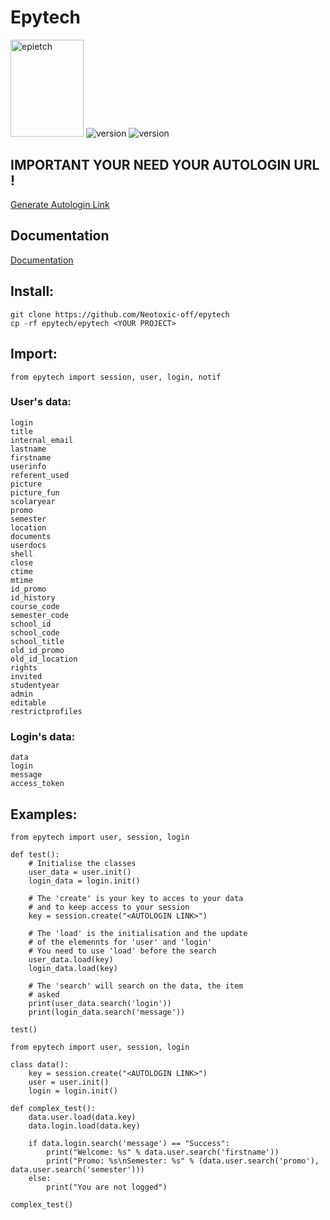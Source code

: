 # Epytech 

<p align = "left">
    <img alt = "epietch" width="117.05" height="155.35" src = "https://raw.githubusercontent.com/Neotoxic-off/epytech/master/images/epitech.png"/>
    <img alt = "version" src = "https://img.shields.io/badge/version-0.6-blue.svg"/>
    <img alt = "version" src = "https://img.shields.io/badge/python-3-blue.svg"/>
</p>

## IMPORTANT YOUR NEED YOUR AUTOLOGIN URL !
<a href = "https://intra.epitech.eu/admin/autolog?format=json">Generate Autologin Link</a>

## Documentation
<a href = "https://github.com/Neotoxic-off/epytech/blob/master/DOCUMENTATION.md">Documentation</a>

## Install:
```
git clone https://github.com/Neotoxic-off/epytech
cp -rf epytech/epytech <YOUR PROJECT>
```

## Import:
```PY
from epytech import session, user, login, notif
```

### User's data:
```          
login
title
internal_email
lastname
firstname
userinfo
referent_used
picture
picture_fun
scolaryear
promo
semester
location
documents
userdocs
shell
close
ctime
mtime
id_promo
id_history
course_code
semester_code
school_id
school_code
school_title
old_id_promo
old_id_location
rights
invited
studentyear
admin
editable
restrictprofiles
```

### Login's data:
```
data
login
message
access_token
```

## Examples:
```PY
from epytech import user, session, login

def test():
    # Initialise the classes
    user_data = user.init()
    login_data = login.init()

    # The 'create' is your key to acces to your data
    # and to keep access to your session
    key = session.create("<AUTOLOGIN LINK>")

    # The 'load' is the initialisation and the update
    # of the elemennts for 'user' and 'login'
    # You need to use 'load' before the search
    user_data.load(key)
    login_data.load(key)

    # The 'search' will search on the data, the item
    # asked
    print(user_data.search('login'))
    print(login_data.search('message'))

test()
```

```PY
from epytech import user, session, login

class data():
    key = session.create("<AUTOLOGIN LINK>")
    user = user.init()
    login = login.init()

def complex_test():
    data.user.load(data.key)
    data.login.load(data.key)

    if data.login.search('message') == "Success":
        print("Welcome: %s" % data.user.search('firstname'))
        print("Promo: %s\nSemester: %s" % (data.user.search('promo'), data.user.search('semester')))
    else:
        print("You are not logged")

complex_test()
```
